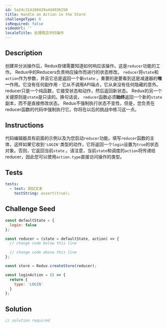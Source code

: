 ```yaml
---
id: 5a24c314108439a4d4036150
title: Handle an Action in the Store
challengeType: 6
isRequired: false
videoUrl: ''
localeTitle: 处理商店中的操作
---
```


## Description
<section id="description">创建并分派操作后，Redux存储需要知道如何响应该操作。这是<code>reducer</code>功能的工作。 Redux中的Reducers负责响应操作而进行的状态修改。 <code>reducer</code>将<code>state</code>和<code>action</code>作为参数，并且它总是返回一个新<code>state</code> 。重要的是要看到这是减速器的<strong>唯一</strong>作用。它没有任何副作用 - 它从不调用API端点，它从来没有任何隐藏的意外。 reducer只是一个纯函数，它接受状态和动作，然后返回新状态。 Redux的另一个关键原则是<code>state</code>是只读的。换句话说， <code>reducer</code>函数必须<strong>始终</strong>返回一个新的<code>state</code>副本，而不是直接修改状态。 Redux不强制执行状态不变性，但是，您负责在reducer函数的代码中强制执行它。你将在以后的挑战中练习这一点。 </section>

## Instructions
<section id="instructions">代码编辑器具有前面的示例以及为您启动<code>reducer</code>功能。填写<code>reducer</code>函数的主体，这样如果它收到<code>&#39;LOGIN&#39;</code>类型的动作，它将返回一个<code>login</code>设置为<code>true</code>的状态对象。否则，它返回当前<code>state</code> 。请注意，当前<code>state</code>和调度的<code>action</code>将传递给reducer，因此您可以使用<code>action.type</code>直接访问操作的类型。 </section>

## Tests
<section id='tests'>

```yml
tests:
  - text: 測試文本
    testString: assert(true);

```

</section>

## Challenge Seed
<section id='challengeSeed'>

<div id='jsx-seed'>

```jsx
const defaultState = {
  login: false
};

const reducer = (state = defaultState, action) => {
  // change code below this line

  // change code above this line
};

const store = Redux.createStore(reducer);

const loginAction = () => {
  return {
    type: 'LOGIN'
  }
};

```

</div>



</section>

## Solution
<section id='solution'>

```js
// solution required
```
</section>
